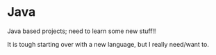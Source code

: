 # Java
Java based projects; need to learn some new stuff!!

It is tough starting over with a new language, but I really need/want to.

